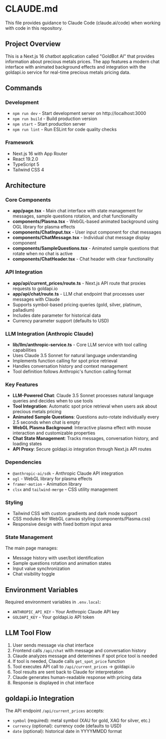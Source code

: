 # CLAUDE.md

This file provides guidance to Claude Code (claude.ai/code) when working with code in this repository.

## Project Overview

This is a Next.js 16 chatbot application called "GoldBot AI" that provides information about precious metals prices. The app features a modern chat interface with animated background effects and integration with the goldapi.io service for real-time precious metals pricing data.

## Commands

### Development
- `npm run dev` - Start development server on http://localhost:3000
- `npm run build` - Build production version
- `npm start` - Start production server
- `npm run lint` - Run ESLint for code quality checks

### Framework
- Next.js 16 with App Router
- React 19.2.0
- TypeScript 5
- Tailwind CSS 4

## Architecture

### Core Components
- **app/page.tsx** - Main chat interface with state management for messages, sample questions rotation, and chat functionality
- **components/Plasma.tsx** - WebGL-based animated background using OGL library for plasma effects
- **components/ChatInput.tsx** - User input component for chat messages
- **components/ChatMessage.tsx** - Individual chat message display component
- **components/SampleQuestions.tsx** - Animated sample questions that rotate when no chat is active
- **components/ChatHeader.tsx** - Chat header with clear functionality

### API Integration
- **app/api/current_prices/route.ts** - Next.js API route that proxies requests to goldapi.io
- **app/api/chat/route.ts** - LLM chat endpoint that processes user messages with Claude
- Supports symbol-based pricing queries (gold, silver, platinum, palladium)
- Includes date parameter for historical data
- Currency parameter support (defaults to USD)

### LLM Integration (Anthropic Claude)
- **lib/llm/anthropic-service.ts** - Core LLM service with tool calling capabilities
- Uses Claude 3.5 Sonnet for natural language understanding
- Implements function calling for spot price retrieval
- Handles conversation history and context management
- Tool definition follows Anthropic's function calling format

### Key Features
- **LLM-Powered Chat**: Claude 3.5 Sonnet processes natural language queries and decides when to use tools
- **Tool Integration**: Automatic spot price retrieval when users ask about precious metals pricing
- **Animated Sample Questions**: Questions auto-rotate individually every 2.5 seconds when chat is empty
- **WebGL Plasma Background**: Interactive plasma effect with mouse interaction and customizable properties
- **Chat State Management**: Tracks messages, conversation history, and loading states
- **API Proxy**: Secure goldapi.io integration through Next.js API routes

### Dependencies
- `@anthropic-ai/sdk` - Anthropic Claude API integration
- `ogl` - WebGL library for plasma effects
- `framer-motion` - Animation library
- `clsx` and `tailwind-merge` - CSS utility management

### Styling
- Tailwind CSS with custom gradients and dark mode support
- CSS modules for WebGL canvas styling (components/Plasma.css)
- Responsive design with fixed bottom input area

### State Management
The main page manages:
- Message history with user/bot identification
- Sample questions rotation and animation states
- Input value synchronization
- Chat visibility toggle

## Environment Variables

Required environment variables in `.env.local`:
- `ANTHROPIC_API_KEY` - Your Anthropic Claude API key
- `GOLDAPI_KEY` - Your goldapi.io API token

## LLM Tool Flow

1. User sends message via chat interface
2. Frontend calls `/api/chat` with message and conversation history
3. Claude analyzes message and determines if spot price tool is needed
4. If tool is needed, Claude calls `get_spot_price` function
5. Tool executes API call to `/api/current_prices` → goldapi.io
6. Tool results are sent back to Claude for interpretation
7. Claude generates human-readable response with pricing data
8. Response is displayed in chat interface

## goldapi.io Integration

The API endpoint `/api/current_prices` accepts:
- `symbol` (required): metal symbol (XAU for gold, XAG for silver, etc.)
- `currency` (optional): currency code (defaults to USD)
- `date` (optional): historical date in YYYYMMDD format